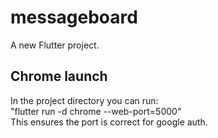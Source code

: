 # messageboard

A new Flutter project.

## Chrome launch 
In the project directory you can run:  
"flutter run -d chrome --web-port=5000"  
This ensures the port is correct for google auth.